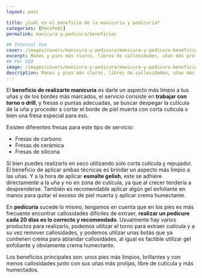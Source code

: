 ```yaml
---
layout: post

title: ¿Cuál es el beneficio de la manicuria y pedicuria?
categories: [ManiPedi]
permalink: manicura-y-pedicura/beneficios

## Internal Use
cover: /images/covers/manicura-y-pedicura/manicura-y-pedicura-beneficios-cover.jpg
excerpt: Manos y pies más claros, libres de callosidades, uñas más prolijas, menos cuticulas, mayor humectación, entre otros. A continuación te damos más en detalle los principales beneficios.
## For SEO
image: /images/covers/manicura-y-pedicura/manicura-y-pedicura-beneficios.jpg
description: Manos y pies más claros, libres de callosidades, uñas más prolijas, menos cuticulas, mayor humectación, entre otros. A continuación te damos más en detalle los principales beneficios.
---
```


El **beneficio de realizarte manicuria** es darle un aspecto más limpio a tus uñas y de los bordes más marcados, el servicio consiste en **trabajar con torno o drill**, y fresas o puntas adecuadas, se buscar despegar la cutícula de la uña y proceder a cortar el borde de piel muerta con corta cuticula o bien una fresa especial para eso.

Existen diferentes fresas para este tipo de servicio:
+ Fresas de carbono
+ Fresas de cerámica
+ Fresas de silicona

Si bien puedes realizarlo en seco utilizando solo corta cutícula y repujador. El beneficio de aplicar ambas técnicas es brindar un  aspecto más limpio a las uñas. Y a la hora de aplicar **esmalte gelish**, este se adhiere directamente a la uña y no en zona de cutícula, ya que al crecer tendería a desprenderse. También es recomendable aplicar algún gel exfoliante en manos para quitar el exceso de piel muerta y aplicar crema humectante.

En **pedicuria** sucede lo mismo, tengamos en cuenta que en los pies es más frecuente encontrar callosidades difíciles de extraer, **realizar un pedicure cada 20 días es lo correcto y recomendado**. Usualmente hay varios productos para realizarlo, podemos utilizar el torno para extraer cutícula y a su vez remover callosidades, y podemos utilizar unas botas que ya contienen crema para ablandar callosidades, al igual es factible utilizar gel exfoliante y obviamente crema humectante.

Los beneficios principales son: unos pies más limpios, brillantes y con menos callosidades junto con sus uñas más prolijas, libre de cuticula y más humectados.